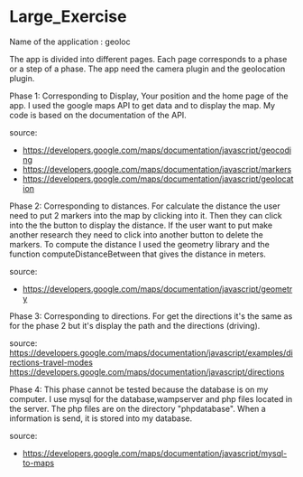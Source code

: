 # Large_Exercise
Name of the application : geoloc

The app is divided into different pages. Each page corresponds to a phase or a step of a phase.
The app need the camera plugin and the geolocation plugin.

Phase 1: Corresponding to Display, Your position and the home page of the app. I used the google maps API to get data and to display the map. My code is based on the documentation of the API.

source:

- https://developers.google.com/maps/documentation/javascript/geocoding
- https://developers.google.com/maps/documentation/javascript/markers 
- https://developers.google.com/maps/documentation/javascript/geolocation

Phase 2: Corresponding to distances. For calculate the distance the user need to put 2 markers into the map by clicking into it. Then they can click into the the button to display the distance. If the user want to put make another research they need to click into another button to delete the markers. To compute the distance I used the geometry library and the function computeDistanceBetween that gives the distance in meters.

source:
- https://developers.google.com/maps/documentation/javascript/geometry

Phase 3: Corresponding to directions. For get the directions it's the same as for the phase 2 but it's display the path and the directions (driving).

source:
https://developers.google.com/maps/documentation/javascript/examples/directions-travel-modes
https://developers.google.com/maps/documentation/javascript/directions

Phase 4: This phase cannot be tested because the database is on my computer. I use mysql for the database,wampserver and php files located in the server. The php files are on the directory "phpdatabase". 
When a information is send, it is stored into my database.

source:
- https://developers.google.com/maps/documentation/javascript/mysql-to-maps

